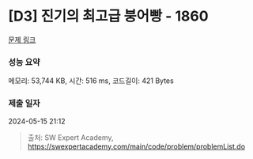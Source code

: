 # [D3] 진기의 최고급 붕어빵 - 1860 

[문제 링크](https://swexpertacademy.com/main/code/problem/problemDetail.do?contestProbId=AV5LsaaqDzYDFAXc) 

### 성능 요약

메모리: 53,744 KB, 시간: 516 ms, 코드길이: 421 Bytes

### 제출 일자

2024-05-15 21:12



> 출처: SW Expert Academy, https://swexpertacademy.com/main/code/problem/problemList.do